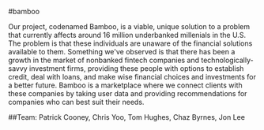 #bamboo

Our project, codenamed Bamboo, is a viable, unique solution to a problem that currently affects around 16 million underbanked millenials in the U.S. The problem is that these individuals are unaware of the financial solutions available to them. Something we've observed is that there has been a growth in the market of nonbanked fintech companies and technologically-savvy investment firms, providing these people with options to establish credit, deal with loans, and make wise financial choices and investments for a better future. Bamboo is a marketplace where we connect clients with these companies by taking user data and providing recommendations for companies who can best suit their needs.


##Team: Patrick Cooney, Chris Yoo, Tom Hughes, Chaz Byrnes, Jon Lee
